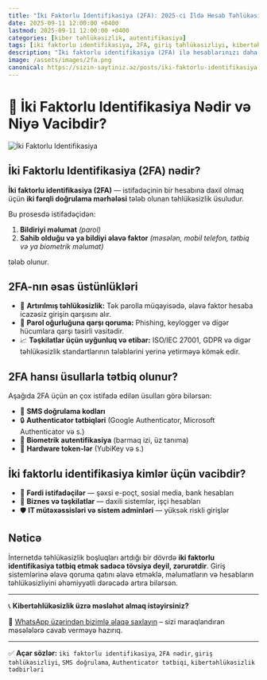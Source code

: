 ```yaml
---
title: "İki Faktorlu Identifikasiya (2FA): 2025-ci İldə Hesab Təhlükəsizliyiniz Üçün Vacib Addım"
date: 2025-09-11 12:00:00 +0400
lastmod: 2025-09-11 12:00:00 +0400
categories: [kiber təhlükəsizlik, autentifikasiya]
tags: [iki faktorlu identifikasiya, 2FA, giriş təhlükəsizliyi, kibertəhlükəsizlik, sms doğrulama, autentifikasiya metodları, hesab qorunması, cybersecurity 2025]
description: "İki faktorlu identifikasiya (2FA) ilə hesablarınızı daha təhlükəsiz edin. 2025-ci ilin ən yaxşı giriş qoruma metodları və tətbiq üsulları bu yazıda."
image: /assets/images/2fa.png
canonical: https://sizin-saytiniz.az/posts/iki-faktorlu-identifikasiya.html
---
```


# 🔐 İki Faktorlu Identifikasiya Nədir və Niyə Vacibdir?

![İki Faktorlu Identifikasiya](assets/images/2fa-security.jpg "2FA - İki Faktorlu Təhlükəsizlik")

## İki Faktorlu Identifikasiya (2FA) nədir?

**İki faktorlu identifikasiya (2FA)** — istifadəçinin bir hesabına daxil olmaq üçün **iki fərqli doğrulama mərhələsi** tələb olunan təhlükəsizlik üsuludur.

Bu prosesdə istifadəçidən:

1. **Bildiriyi məlumat** *(parol)*
2. **Sahib olduğu və ya bildiyi əlavə faktor** *(məsələn, mobil telefon, tətbiq və ya biometrik məlumat)*

tələb olunur.

## 2FA-nın əsas üstünlükləri

- 🔐 **Artırılmış təhlükəsizlik:** Tək parolla müqayisədə, əlavə faktor hesaba icazəsiz girişin qarşısını alır.
- 📵 **Parol oğurluğuna qarşı qoruma:** Phishing, keylogger və digər hücumlara qarşı təsirli vasitədir.
- 📈 **Təşkilatlar üçün uyğunluq və etibar:** ISO/IEC 27001, GDPR və digər təhlükəsizlik standartlarının tələblərini yerinə yetirməyə kömək edir.

## 2FA hansı üsullarla tətbiq olunur?

Aşağıda 2FA üçün ən çox istifadə edilən üsulları görə bilərsən:

- 📱 **SMS doğrulama kodları**
- 🔒 **Authenticator tətbiqləri** (Google Authenticator, Microsoft Authenticator və s.)
- 🧬 **Biometrik autentifikasiya** (barmaq izi, üz tanıma)
- 🔐 **Hardware token-lər** (YubiKey və s.)

## İki faktorlu identifikasiya kimlər üçün vacibdir?

- 👤 **Fərdi istifadəçilər** — şəxsi e-poçt, sosial media, bank hesabları
- 🏢 **Biznes və təşkilatlar** — daxili sistemlər, işçi hesabları
- 🛡️ **IT mütəxəssisləri və sistem adminləri** — yüksək riskli girişlər

## Nəticə

İnternetdə təhlükəsizlik boşluqları artdığı bir dövrdə **iki faktorlu identifikasiya tətbiq etmək sadəcə tövsiyə deyil, zərurətdir**. Giriş sistemlərinə əlavə qoruma qatını əlavə etməklə, məlumatların və hesabların təhlükəsizliyini əhəmiyyətli dərəcədə artıra bilərsən.

---

📞 **Kibertəhlükəsizlik üzrə məsləhət almaq istəyirsiniz?**

💬 [WhatsApp üzərindən bizimlə əlaqə saxlayın](https://wa.me/994555182523?text=Salam,%20kibertəhlükəsizlik%20haqqında%20məlumat%20almaq%20istəyirəm) – sizi maraqlandıran məsələlərə cavab verməyə hazırıq.

---

✅ **Açar sözlər:** `iki faktorlu identifikasiya`, `2FA nədir`, `giriş təhlükəsizliyi`, `SMS doğrulama`, `Authenticator tətbiqi`, `kibertəhlükəsizlik tədbirləri`
